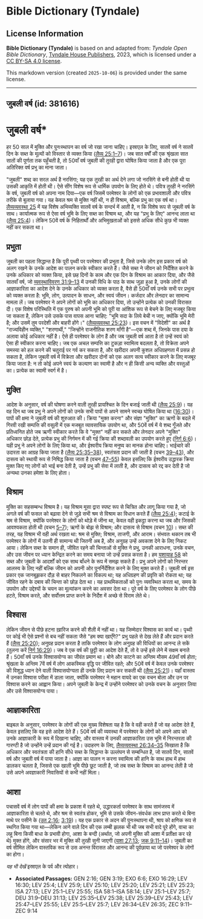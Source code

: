 # Bible Dictionary (Tyndale)

## License Information

**Bible Dictionary (Tyndale)** is based on and adapted from: _Tyndale Open Bible Dictionary_, [Tyndale House Publishers](https://tyndaleopenresources.com/), 2023, which is licensed under a [CC BY-SA 4.0 license](https://creativecommons.org/licenses/by-sa/4.0/legalcode.en).

This markdown version (created `2025-10-06`) is provided under the same license.



--------------------------------

## जुबली वर्ष (id: 381616)

जुबली वर्ष\*
============

हर 50 साल में मुक्ति और पुनःस्थापन का वर्ष जो रखा जाना चाहिए। इस्राएल के लिए, सातवें वर्ष ने सातवें दिन के सब्त के मूल्यों को विस्तार से व्यक्त किया ([लैव्य 25:1–7](https://ref.ly/Lev25:1-Lev25:7))। जब सात वर्षों की एक श्रृंखला सात सातों की पूर्णता तक पहुँचती है, तो 50वाँ वर्ष जुबली की तुरही द्वारा घोषित किया जाता है और एक पूरा अतिरिक्त वर्ष प्रभु का माना जाता।

"जुबली" शब्द का सरल अर्थ है नरसिंगा; यह एक तुरही का अर्थ देने लगा जो नरसिंगे से बनी होती थी या उसकी आकृति में होती थी। ऐसे सींग विशेष रूप से धार्मिक उपयोग के लिए होते थे। पवित्र तुरही ने नरसिंगे के वर्ष, जुबली वर्ष को अपना नाम दिया—एक वर्ष जिसमें परमेश्वर के लोगों को एक प्रभावशाली और पवित्र तरीके से बुलाया गया। यह केवल श्रम से मुक्ति नहीं थी, न ही विश्राम, बल्कि प्रभु का एक वर्ष था। [लैव्यव्यवस्था 25](https://ref.ly/Lev25:1-Lev25:55) में यह विशेष अभिव्यक्ति सातवें वर्ष के सन्दर्भ में आती है, न कि विशेष रूप से जुबली वर्ष के साथ। कार्यात्मक रूप से ऐसा वर्ष भूमि के लिए सब्त का विश्राम था, और यह "प्रभु के लिए" आनन्द लाता था ([लैव्य 25:4](https://ref.ly/Lev25:4))। लेकिन 50वें वर्ष के निहितार्थों और अभिमुखताओं को इससे अधिक सीधे कुछ भी व्यक्त नहीं कर सकता था।

प्रभुता
-------

जुबली का पहला सिद्धान्त है कि पूरी पृथ्वी पर परमेश्वर की प्रभुता है, जिसे उनके लोग इस प्रकार वर्ष को अलग रखने के उनके आदेश का पालन करके स्वीकार करते हैं। जैसे सब्त ने जीवन को निर्देशित करने के उनके अधिकार को व्यक्त किया, इसे छह दिनों के काम और एक दिन के विश्राम का आकार दिया, और जैसे सातवाँ वर्ष, जो [व्यवस्थाविवरण 31:9–13](https://ref.ly/Deut31:9-Deut31:13) में उनकी विधि के पाठ के साथ जुड़ा हुआ है, उनके लोगों की आज्ञाकारिता का आदेश देने के उनके अधिकार को व्यक्त करता है, वैसे ही 50वाँ वर्ष उनके सभी पर प्रभुत्व को व्यक्त करता है: भूमि, लोग, उत्पादन के साधन, और स्वयं जीवन। कर्जदार और लेनदार का सामान्य मामला लें। जब परमेश्वर ने अपने लोगों को भूमि का अधिकार दिया, तो उन्होंने प्रत्येक को उनकी विरासत दी। एक विशेष परिस्थिति में एक पुरुष को अपनी भूमि को पूरी या आंशिक रूप से बेचने के लिए मजबूर किया जा सकता है, लेकिन उसे उसके पास वापस आना चाहिए: "भूमि सदा के लिये बेची न जाए, क्योंकि भूमि मेरी है; और उसमें तुम परदेशी और बाहरी होंगे।" ([लैव्यव्यवस्था 25:23](https://ref.ly/Lev25:23))। इस वचन में "विदेशी" का अर्थ है "राज्यविहीन व्यक्ति," "शरणार्थी," "जिन्होंने राजनीतिक शरण माँगी है"—एक शब्द में, जिनके पास दया के अलावा कोई अधिकार नहीं है। ऐसे ही परमेश्वर के लोग हैं और जब जुबली वर्ष आता है तो उन्हें स्वयं को ऐसा ही स्वीकार करना चाहिए। जब एक अचल सम्पत्ति का टुकड़ा स्वामित्व बदलता है, तो विक्रेता अपने समस्या को हल करने की चतुराई पर गर्व कर सकता है, और खरीदार अपनी कुशल अधिग्रहणता में प्रसन्न हो सकता है, लेकिन जुबली वर्ष में विक्रेता और खरीदार दोनों को एक अलग सत्य स्वीकार करने के लिए मजबूर किया जाता है: न तो कोई अपने स्वयं के कल्याण का स्वामी है और न ही किसी अन्य व्यक्ति और वस्तुओं का। प्रत्येक का स्वामी स्वर्ग में है।

मुक्ति
------

आदेश के अनुसार, वर्ष की घोषणा करने वाली तुरही प्रायश्चित के दिन बजाई जाती थी ([लैव्य 25:9](https://ref.ly/Lev25:9))। यह वह दिन था जब प्रभु ने अपने लोगों को उनके सभी पापों से अपने सामने स्वच्छ घोषित किया था ([16:30](https://ref.ly/Lev16:30))। पापों की क्षमा ने जुबली वर्ष की शुरुआत की। क्रिया "मुक्त करना" और संज्ञा "मुक्ति" का ऋणों के बदले में गिरवी रखी सम्पत्ति की वसूली में एक मजबूत व्यावसायिक उपयोग था, और 50वें वर्ष में ये शब्द गूँजते और प्रतिध्वनित होते जब ऋणी स्वीकार करते कि वे "मुक्त" नहीं कर सकते और लेनदार अपने "मुक्ति" अधिकार छोड़ देते, प्रत्येक प्रभु की निर्गमन में की गई क्रिया की शब्दावली का उपयोग करते हुए ([निर्ग 6:6](https://ref.ly/Exod6:6))। यही प्रभु ने अपने लोगों के लिए किया था, और ईश्वरीय क्रिया मनुष्य का मानक होना चाहिए। भाईचारे की उदारता का आग्रह किया जाता है ([लैव्य 25:35–38](https://ref.ly/Lev25:35-Lev25:38)), स्वतंत्रता प्रदान की जाती है (वचन [39–43](https://ref.ly/Lev25:39-Lev25:43)), और दासत्व को स्थायी रूप से निषिद्ध किया जाता है (वचन [47–55](https://ref.ly/Lev25:47-Lev25:55)) केवल इसलिए कि ईश्वरीय उद्धारक क्रिया मुक्त किए गए लोगों को भाई बना देती है, उन्हें प्रभु की सेवा में लाती है, और दासत्व को रद्द कर देती है जो अन्यथा उनका हमेशा के लिए होता।

विश्राम
-------

मुक्ति का सहसम्बन्ध विश्राम है। यह विश्राम मूसा द्वारा स्पष्ट रूप से चित्रित और लागू किया गया है, जो अगले वर्ष की फसल को बढ़ावा देने से जुड़े सभी श्रम से विश्राम का विधान करते हैं ([लैव्य 25:4](https://ref.ly/Lev25:4)); कटाई के श्रम से विश्राम, क्योंकि परमेश्वर के लोगों को थोड़े में जीना था, केवल वही इकट्ठा करना था जब और जिसकी आवश्यकता होती थी (वचन [5–7](https://ref.ly/Lev25:5-Lev25:7)); ऋणों के बोझ से विश्राम; और दासत्व से विश्राम (वचन [10](https://ref.ly/Lev25:10))। सब्त की तरह, यह विश्राम भी वही अर्थ रखता था: श्रम से मुक्ति; विश्राम, ताजगी, और आराम। संभवतः थकान तब भी परमेश्वर के लोगों में उतनी ही सामान्य थी जितनी अब है, और अनुग्रह उन्हें अवकाश देने के लिए निकट आया। लेकिन सब्त के समान ही, जीवित रहने की चिन्ताओं से मुक्ति ने प्रभु, उनकी आराधना, उनके वचन, और उस जीवन पर ध्यान केन्द्रित करने का समय बनाया जो उन्हें प्रसन्न करता है। हम [यशायाह 58](https://ref.ly/Isa58:1-Isa58:14) को सब्त और जुबली के आदर्शों को एक साथ बाँधने के रूप में समझ सकते हैं। प्रभु अपने लोगों को निरन्तर आलस्य के लिए नहीं बल्कि जीवन को अपनी ओर पुनर्निर्देशित करने के लिए मुक्त करते हैं। जुबली वर्ष इस प्रकार एक जानबूझकर दौड़ से बाहर निकलने का विकल्प था; यह अधिग्रहण की प्रवृत्ति को रोकता था; यह जीवित रहने के दबाव की चिन्ता को छोड़ देता था। यह प्राथमिकताओं को पुनः व्यवस्थित करता था, समय के उपयोग और उद्देश्यों के चयन का मूल्यांकन करने का अवसर देता था। पूरे वर्ष के लिए परमेश्वर के लोग पीछे हटते, विश्राम करते, और सर्वोत्तम प्राप्त करने के निर्देश में अच्छे से विराम लेते थे।

विश्वास
-------

लेकिन जीवन से पीछे हटना ख़ारिज करने की शैली में नहीं था। यह जिम्मेदार विश्वास का कार्य था। पृथ्वी पर कोई भी ऐसे प्रश्नों से बच नहीं सकता जैसे "हम क्या खाएँगे?" प्रभु पहले से देख लेते हैं और प्रदान करते हैं ([लैव्य 25:20](https://ref.ly/Lev25:20)); अनुग्रह प्रदान करता है ताकि परमेश्वर के लोग अनुग्रह की विधियों का आनन्द ले सकें (तुलना करें [निर्ग 16:29](https://ref.ly/Exod16:29))। जब वे एक वर्ष की छुट्टी का आदेश देते हैं, तो वे उन्हें इसे लेने में सक्षम बनाते हैं। 50वाँ वर्ष उनके विश्वासयोग्य का जीवंत प्रमाण था। बोने और काटने का अन्तिम मौसम 49वाँ वर्ष होता; श्रृंखला के अन्तिम 7वें वर्ष में लोग आकस्मिक वृद्धि पर जीवित रहते; और 50वें वर्ष में केवल उनके परमेश्वर की विशुद्ध ध्यान देने वाली विश्वासयोग्यता ही उनके लिए प्रदान कर सकती थी ([लैव्य 25:21](https://ref.ly/Lev25:21))। यहाँ वास्तव में उनका विश्वास परीक्षा में डाला जाता, क्योंकि परमेश्वर ने महान वायदे का एक वचन बोला और उन पर विश्वास करने का आह्वान किया। अपने जुबली के केन्द्र में उन्होंने परमेश्वर को उनके वचन के अनुसार लिया और उसे विश्वासयोग्य पाया।

आज्ञाकारिता
-----------

बाइबल के अनुसार, परमेश्वर के लोगों की एक मुख्य विशेषता यह है कि वे वही करते हैं जो वह आदेश देते हैं, केवल इसलिए कि वह इसे आदेश देते हैं। 50वें वर्ष की व्यवस्था में परमेश्वर के लोगों को अपने आप को उनके आज्ञाकारी के रूप में दिखाना चाहिए, और वास्तव में उनकी आज्ञाकारिता उस भूमि में निरन्तरता की गारण्टी है जो उन्होंने उन्हें प्रदान की गई है। उदाहरण के लिए, [लैव्यव्यवस्था 26:34–35](https://ref.ly/Lev26:34-Lev26:35) सिखाता है कि अधिकार और स्वतंत्रता की हानि सीधे सब्त के सिद्धान्त के उल्लंघन से सम्बन्धित है, जो सातवें दिन, सातवें वर्ष और जुबली वर्ष में पाया जाता है। आज्ञा का पालन न करना स्वामित्व की हानि के साथ हाथ में हाथ डालकर चलता है, जिससे एक खाली भूमि पीछे छूट जाती है, जो तब सब्त के विश्राम का आनन्द लेती है जो उसे अपने अवज्ञाकारी निवासियों से कभी नहीं मिला।

आशा
---

पचासवें वर्ष में लोग पापों की क्षमा के प्रकाश में रहते थे, उद्धारकर्ता परमेश्वर के साथ सामंजस्य में आज्ञाकारिता से चलते थे, और श्रम से स्वतंत्र होकर, भूमि से उसके जीवन\-संवर्धक लाभ प्राप्त करते थे बिना माथे पर पसीने के ([उत 2:16](https://ref.ly/Gen2:16); [3:19](https://ref.ly/Gen3:19))। यह एक प्रकार से अदन की पुनःस्थापना थी, श्राप को क्षणिक रूप से स्थगित किया गया था—लेकिन आने वाले दिन की एक लम्बी झलक भी थी जब सभी वादे पूरे होंगे, वाचा का लहू बिना किसी बाधा के प्रभावी होगा, आशा के बन्दी (अर्थात, जो अपनी मुक्ति की आशा में प्रतीक्षा कर रहे थे) मुक्त होंगे, और संसार भर में मुक्ति की तुरही सुनी जाएगी ([यशा 27:13](https://ref.ly/Isa27:13); [जक 9:11–14](https://ref.ly/Zech9:11-Zech9:14))। जुबली का वर्ष सीमित लेकिन वास्तविक रूप से उस अनन्त विरासत और आनन्द की पूर्वछाया था जो परमेश्वर के लोगों का होगा।

*यह भी देखें* इस्राएल के पर्व और त्योहार।

* **Associated Passages:** GEN 2:16; GEN 3:19; EXO 6:6; EXO 16:29; LEV 16:30; LEV 25:4; LEV 25:9; LEV 25:10; LEV 25:20; LEV 25:21; LEV 25:23; ISA 27:13; LEV 25:1–LEV 25:55; ISA 58:1–ISA 58:14; LEV 25:1–LEV 25:7; DEU 31:9–DEU 31:13; LEV 25:35–LEV 25:38; LEV 25:39–LEV 25:43; LEV 25:47–LEV 25:55; LEV 25:5–LEV 25:7; LEV 26:34–LEV 26:35; ZEC 9:11–ZEC 9:14

